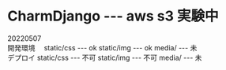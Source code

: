 # CharmDjango --- aws s3 実験中
20220507<br>開発環境　 static/css --- ok static/img --- ok media/ --- 未<br>
            デプロイ   static/css --- 不可 static/img ---  不可 media/ --- 未　　　<br>
